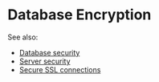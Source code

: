 # Database Encryption

See also:
- [Database security](Database-Security.md)
- [Server security](Server-Security.md)
- [Secure SSL connections](Using-SSL-with-OrientDB.md)

